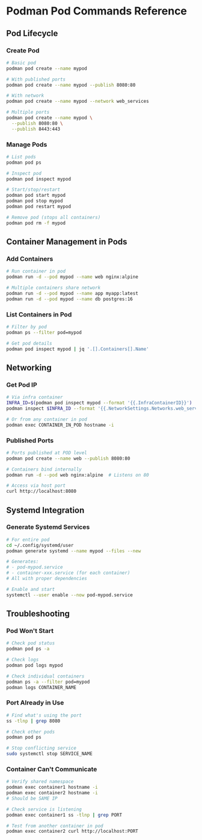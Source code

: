 # Podman Pod Commands Reference

## Pod Lifecycle

### Create Pod
```bash
# Basic pod
podman pod create --name mypod

# With published ports
podman pod create --name mypod --publish 8080:80

# With network
podman pod create --name mypod --network web_services

# Multiple ports
podman pod create --name mypod \
  --publish 8080:80 \
  --publish 8443:443
```

### Manage Pods
```bash
# List pods
podman pod ps

# Inspect pod
podman pod inspect mypod

# Start/stop/restart
podman pod start mypod
podman pod stop mypod
podman pod restart mypod

# Remove pod (stops all containers)
podman pod rm -f mypod
```

## Container Management in Pods

### Add Containers
```bash
# Run container in pod
podman run -d --pod mypod --name web nginx:alpine

# Multiple containers share network
podman run -d --pod mypod --name app myapp:latest
podman run -d --pod mypod --name db postgres:16
```

### List Containers in Pod
```bash
# Filter by pod
podman ps --filter pod=mypod

# Get pod details
podman pod inspect mypod | jq '.[].Containers[].Name'
```

## Networking

### Get Pod IP
```bash
# Via infra container
INFRA_ID=$(podman pod inspect mypod --format '{{.InfraContainerID}}')
podman inspect $INFRA_ID --format '{{.NetworkSettings.Networks.web_services.IPAddress}}'

# Or from any container in pod
podman exec CONTAINER_IN_POD hostname -i
```

### Published Ports
```bash
# Ports published at POD level
podman pod create --name web --publish 8080:80

# Containers bind internally
podman run -d --pod web nginx:alpine  # Listens on 80

# Access via host port
curl http://localhost:8080
```

## Systemd Integration

### Generate Systemd Services
```bash
# For entire pod
cd ~/.config/systemd/user
podman generate systemd --name mypod --files --new

# Generates:
# - pod-mypod.service
# - container-xxx.service (for each container)
# All with proper dependencies

# Enable and start
systemctl --user enable --now pod-mypod.service
```

## Troubleshooting

### Pod Won't Start
```bash
# Check pod status
podman pod ps -a

# Check logs
podman pod logs mypod

# Check individual containers
podman ps -a --filter pod=mypod
podman logs CONTAINER_NAME
```

### Port Already in Use
```bash
# Find what's using the port
ss -tlnp | grep 8080

# Check other pods
podman pod ps

# Stop conflicting service
sudo systemctl stop SERVICE_NAME
```

### Container Can't Communicate
```bash
# Verify shared namespace
podman exec container1 hostname -i
podman exec container2 hostname -i
# Should be SAME IP

# Check service is listening
podman exec container1 ss -tlnp | grep PORT

# Test from another container in pod
podman exec container2 curl http://localhost:PORT
```
